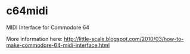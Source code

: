 # c64midi
MIDI Interface for Commodore 64

More information here: http://little-scale.blogspot.com/2010/03/how-to-make-commodore-64-midi-interface.html 

